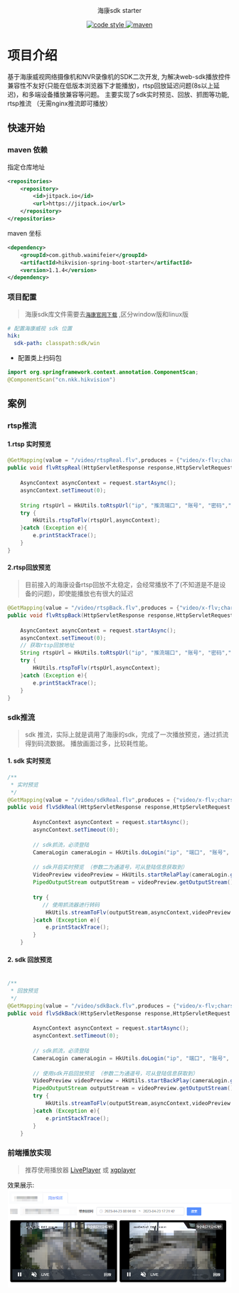 <p align="center">
    海康sdk starter
</p>

<p align="center">
    <a href="https://www.apache.org/licenses/LICENSE-2.0">
        <img alt="code style" src="https://img.shields.io/badge/license-Apache%202-4EB1BA.svg?style=flat-square">
   </a>

  <a href="https://jitpack.io/#waimifeier/hikvision-spring-boot-starter">
    <img alt="maven" src="https://jitpack.io/v/waimifeier/hikvision-spring-boot-starter.svg">
  </a>

</p>

# 项目介绍

基于海康威视网络摄像机和NVR录像机的SDK二次开发, 为解决web-sdk播放控件兼容性不友好(只能在低版本浏览器下才能播放)，rtsp回放延迟问题(8s以上延迟)，和多端设备播放兼容等问题。 主要实现了sdk实时预览、回放、抓图等功能, rtsp推流 （无需nginx推流即可播放）


## 快速开始

### maven 依赖

指定仓库地址
```xml
<repositories>
    <repository>
        <id>jitpack.io</id>
        <url>https://jitpack.io</url>
    </repository>
</repositories>
```

maven 坐标
```xml
<dependency>
    <groupId>com.github.waimifeier</groupId>
    <artifactId>hikvision-spring-boot-starter</artifactId>
    <version>1.1.4</version>
</dependency>
```


### 项目配置
> 海康sdk库文件需要去[`海康官网下载`](https://open.hikvision.com/download/5cda567cf47ae80dd41a54b3?type=undefined) ,区分window版和linux版
```yaml
# 配置海康威视 sdk 位置
hik:
  sdk-path: classpath:sdk/win
```
- 配置类上扫码包

```java
import org.springframework.context.annotation.ComponentScan;
@ComponentScan("cn.nkk.hikvision")
```

## 案例
### rtsp推流

#### 1.rtsp 实时预览

```java
@GetMapping(value = "/video/rtspReal.flv",produces = {"video/x-flv;charset=UTF-8"})
public void flvRtspReal(HttpServletResponse response,HttpServletRequest request){

    AsyncContext asyncContext = request.startAsync();
    asyncContext.setTimeout(0);

    String rtspUrl = HkUtils.toRtspUrl("ip", "推流端口", "账号", "密码","通道号");
    try {
        HkUtils.rtspToFlv(rtspUrl,asyncContext);
    }catch (Exception e){
        e.printStackTrace();
    }
}
```
#### 2.rtsp回放预览
> 目前接入的海康设备rtsp回放不太稳定，会经常播放不了(不知道是不是设备的问题)，即使能播放也有很大的延迟

```java
@GetMapping(value = "/video/rtspBack.flv",produces = {"video/x-flv;charset=UTF-8"})
public void flvRtspBack(HttpServletResponse response,HttpServletRequest request){

    AsyncContext asyncContext = request.startAsync();
    asyncContext.setTimeout(0);
    // 获取rtsp回放地址
    String rtspUrl = HkUtils.toRtspUrl("ip", "推流端口", "账号", "密码","通道号","2023-03-10 12:00:00","2023-03-10 13:00:00");
    try {
        HkUtils.rtspToFlv(rtspUrl,asyncContext);
    }catch (Exception e){
        e.printStackTrace();
    }
}
```

### sdk推流
> sdk 推流，实际上就是调用了海康的sdk，完成了一次播放预览，通过抓流得到码流数据。 播放画面过多，比较耗性能。
#### 1. sdk 实时预览

```java
/**
 * 实时预览
 */
@GetMapping(value = "/video/sdkReal.flv",produces = {"video/x-flv;charset=UTF-8"})
public void flvSdkReal(HttpServletResponse response,HttpServletRequest request){

        AsyncContext asyncContext = request.startAsync();
        asyncContext.setTimeout(0);

        // sdk抓流，必须登陆
        CameraLogin cameraLogin = HkUtils.doLogin("ip", "端口", "账号", "密码");

        // sdk开启实时预览 （参数二为通道号，可从登陆信息获取到）
        VideoPreview videoPreview = HkUtils.startRelaPlay(cameraLogin.getUserId(),17);
        PipedOutputStream outputStream = videoPreview.getOutputStream();

        try {
           // 使用抓流器进行转码
            HkUtils.streamToFlv(outputStream,asyncContext,videoPreview.getPlayHandler());
        }catch (Exception e){
            e.printStackTrace();
        }
    }
```

#### 2. sdk 回放预览
```java

/**
 * 回放预览
 */
@GetMapping(value = "/video/sdkBack.flv",produces = {"video/x-flv;charset=UTF-8"})
public void flvSdkBack(HttpServletResponse response,HttpServletRequest request){

        AsyncContext asyncContext = request.startAsync();
        asyncContext.setTimeout(0);

        // sdk抓流，必须登陆
        CameraLogin cameraLogin = HkUtils.doLogin("ip", "端口", "账号", "密码");

        // 使用sdk开启回放预览 （参数二为通道号，可从登陆信息获取到）
        VideoPreview videoPreview = HkUtils.startBackPlay(cameraLogin.getUserId(),17,"开始时间","结束时间");
        PipedOutputStream outputStream = videoPreview.getOutputStream();
        try {
            HkUtils.streamToFlv(outputStream,asyncContext,videoPreview.getPlayHandler());
        }catch (Exception e){
            e.printStackTrace();
        }
    }
```

### 前端播放实现
> 推荐使用播放器 [LivePlayer](https://www.liveqing.com/docs/manuals/LivePlayer.html) 或 [xgplayer](https://v2.h5player.bytedance.com/gettingStarted/) 


效果展示: 
![img.png](img.png)